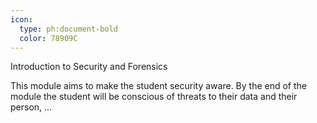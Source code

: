 ```yaml
---
icon:
  type: ph:document-bold
  color: 78909C
---
```

Introduction to Security and Forensics

This module aims to make the student security aware. By the end of the module the student will be conscious of threats to their data and their person, ... 
